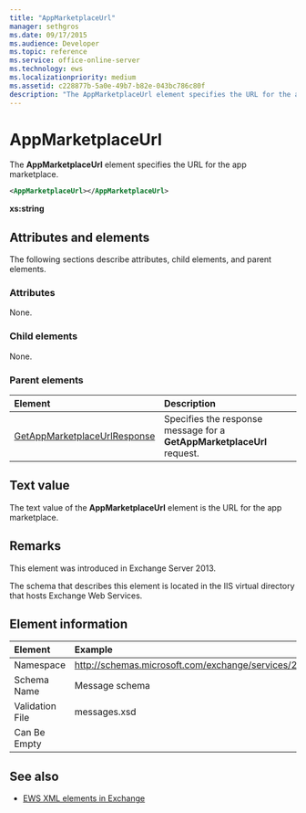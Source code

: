 ```yaml
---
title: "AppMarketplaceUrl"
manager: sethgros
ms.date: 09/17/2015
ms.audience: Developer
ms.topic: reference
ms.service: office-online-server
ms.technology: ews
ms.localizationpriority: medium
ms.assetid: c228877b-5a0e-49b7-b82e-043bc786c80f
description: "The AppMarketplaceUrl element specifies the URL for the app marketplace."
---
```


# AppMarketplaceUrl

The **AppMarketplaceUrl** element specifies the URL for the app marketplace. 
  
```XML
<AppMarketplaceUrl></AppMarketplaceUrl>
```

 **xs:string**
## Attributes and elements

The following sections describe attributes, child elements, and parent elements.
  
### Attributes

None.
  
### Child elements

None.
  
### Parent elements

|**Element**|**Description**|
|:-----|:-----|
|[GetAppMarketplaceUrlResponse](getappmarketplaceurlresponse.md) <br/> |Specifies the response message for a **GetAppMarketplaceUrl** request.  <br/> |
   
## Text value

The text value of the **AppMarketplaceUrl** element is the URL for the app marketplace. 
  
## Remarks

This element was introduced in Exchange Server 2013.
  
The schema that describes this element is located in the IIS virtual directory that hosts Exchange Web Services.
  
## Element information

| Element | Example |
|:-----|:-----|
|Namespace  <br/> |http://schemas.microsoft.com/exchange/services/2006/messages  <br/> |
|Schema Name  <br/> |Message schema  <br/> |
|Validation File  <br/> |messages.xsd  <br/> |
|Can Be Empty  <br/> ||
   
## See also

- [EWS XML elements in Exchange](ews-xml-elements-in-exchange.md)

